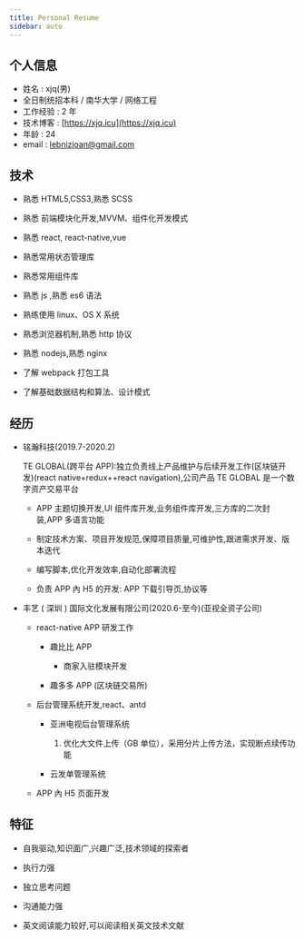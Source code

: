 ```yaml
---
title: Personal Resume
sidebar: auto
---
```


## 个人信息

- 姓名 : xjq(男)
- 全日制统招本科 / 南华大学 / 网络工程
- 工作经验 : 2 年
- 技术博客 : [https://xjq.icu](https://xjq.icu)
- 年龄 : 24
- email : lebnizjoan@gmail.com

## 技术

- 熟悉 HTML5,CSS3,熟悉 SCSS

- 熟悉 前端模块化开发,MVVM、组件化开发模式

- 熟悉 react, react-native,vue

- 熟悉常用状态管理库

- 熟悉常用组件库

- 熟悉 js ,熟悉 es6 语法

- 熟练使用 linux、OS X 系统

- 熟悉浏览器机制,熟悉 http 协议

- 熟悉 nodejs,熟悉 nginx

- 了解 webpack 打包工具

- 了解基础数据结构和算法、设计模式

## 经历

- 铭瀚科技(2019.7-2020.2)

  TE GLOBAL(跨平台 APP):独立负责线上产品维护与后续开发工作(区块链开发)(react native+redux++react navigation),公司产品 TE GLOBAL 是一个数字资产交易平台

  - APP 主题切换开发,UI 组件库开发,业务组件库开发,三方库的二次封装,APP 多语言功能

  - 制定技术方案、项目开发规范,保障项目质量,可维护性,跟进需求开发、版本迭代

  - 编写脚本,优化开发效率,自动化部署流程

  - 负责 APP 內 H5 的开发: APP 下载引导页,协议等

- 丰艺 ( 深圳 ) 国际文化发展有限公司(2020.6-至今)(亚视全资子公司)

  - react-native APP 研发工作

    - 趣比比 APP

      - 商家入驻模块开发

    - 趣多多 APP (区块链交易所)

  - 后台管理系统开发,react、antd

    - 亚洲电视后台管理系统

      1. 优化大文件上传（GB 单位），采用分片上传方法，实现断点续传功能

    - 云发单管理系统

  - APP 內 H5 页面开发

## 特征

- 自我驱动,知识面广,兴趣广泛,技术领域的探索者

- 执行力强

- 独立思考问题

- 沟通能力强

- 英文阅读能力较好,可以阅读相关英文技术文献
